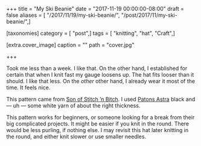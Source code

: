 +++
title = "My Ski Beanie"
date = "2017-11-19 00:00:00-08:00"
draft = false
aliases = [ "/2017/11/19/my-ski-beanie/", "/post/2017/11/my-ski-beanie/",]

[taxonomies]
category = [ "post",]
tags = [ "knitting", "hat", "Craft",]

[extra.cover_image]
caption = ""
path = "cover.jpg"

+++

Took me less than a week. I like that. On the other hand, I established for
certain that when I knit fast my gauge loosens up. The hat fits looser than it
should. I like that less. On the *other* other hand, I already wear it most of
the time. It feels nice.

[Patons Astra]: http://www.yarnspirations.com/yarn/astra.html?super_attribute=YToxOntpOjQ1NjtzOjU6IjQ1NzA1Ijt9
[Son of Stitch ’n Bitch]: https://www.goodreads.com/book/show/170305.Son_of_Stitch_n_Bitch

This pattern came from [Son of Stitch ’n Bitch][].
I used [Patons Astra][] black and — uh — some white yarn of about the right
thickness.


This pattern works for beginners, or someone looking for a break from their big
complicated projects. It might be easier if you knit in the round. There would
be less purling, if nothing else. I may revisit this hat later knitting in the
round, and either knit slower or use smaller needles.